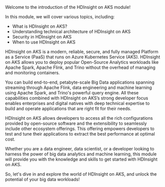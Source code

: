 Welcome to the introduction of the HDInsight on AKS module! 

In this module, we will cover various topics, including:

-	What is HDInsight on AKS?
- Understanding technical architecture of HDInsight on AKS
- Security in HDInsight on AKS
- When to use HDInsight on AKS

HDInsight on AKS is a modern, reliable, secure, and fully managed Platform as a Service (PaaS) that runs on Azure Kubernetes Service (AKS). HDInsight on AKS allows you to deploy popular Open-Source Analytics workloads like Apache Spark, Apache Flink, and Trino without the overhead of managing and monitoring containers.

You can build end-to-end, petabyte-scale Big Data applications spanning streaming through Apache Flink, data engineering and machine learning using Apache Spark, and Trino's powerful query engine.
All these capabilities combined with HDInsight on AKS’s strong developer focus enables enterprises and digital natives with deep technical expertise to build and operate applications that are right fit for their needs. 

HDInsight on AKS allows developers to access all the rich configurations provided by open-source software and the extensibility to seamlessly include other ecosystem offerings. This offering empowers developers to test and tune their applications to extract the best performance at optimal cost.

Whether you are a data engineer, data scientist, or a developer looking to harness the power of big data analytics and machine learning, this module will provide you with the knowledge and skills to get started with HDInsight on AKS.

So, let's dive in and explore the world of HDInsight on AKS, and unlock the potential of your big data workloads!
